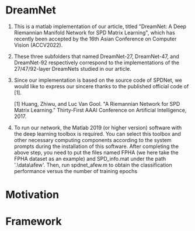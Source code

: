 # DreamNet
1. This is a matlab implementation of our article, titled "DreamNet: A Deep Riemannian Manifold Network for SPD Matrix Learning", which has recently been accepted by the    16th Asian Conference on Computer Vision (ACCV2022).
2. These three subfolders that named DreamNet-27, DreamNet-47, and DreamNet-92 respectively correspond to the implementations of the 27/47/92-layer DreamNets studied in    our article.

3. Since our implementation is based on the source code of SPDNet, we would like to express our sincere thanks to the published official code of [1].
     
     [1] Huang, Zhiwu, and Luc Van Gool. "A Riemannian Network for SPD Matrix Learning." Thirty-First AAAI Conference on Artificial Intelligence, 2017.

4. To run our network, the Matlab 2019 (or higher version) software with the deep learning toolbox is required. You can select this toolbox and other necessary 
   computing components according to the system prompts during the installation of this software. After completing the above step, you need to put the files named
   FPHA (we here take the FPHA dataset as an example) and SPD_info.mat under the path '.\data\afew\'.
   Then, run spdnet_afew.m to obtain the classification performance versus the number of training epochs
   
# Motivation

# Framework

